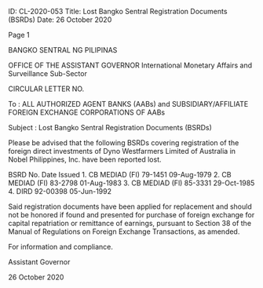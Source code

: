 ID: CL-2020-053
Title: Lost Bangko Sentral Registration Documents (BSRDs)
Date: 26 October 2020

Page 1

BANGKO SENTRAL NG PILIPINAS

OFFICE OF THE ASSISTANT GOVERNOR International Monetary Affairs and Surveillance Sub-Sector

CIRCULAR LETTER NO.

To : ALL AUTHORIZED AGENT BANKS (AABs) and SUBSIDIARY/AFFILIATE FOREIGN EXCHANGE CORPORATIONS OF AABs

Subject : Lost Bangko Sentral Registration Documents (BSRDs)

Please be advised that the following BSRDs covering registration of the foreign direct investments of Dyno Westfarmers Limited of Australia in Nobel Philippines, Inc. have been reported lost.

BSRD No. Date Issued 1. CB MEDIAD (FI) 79-1451 09-Aug-1979 2. CB MEDIAD (FI) 83-2798 01-Aug-1983 3. CB MEDIAD (Fl) 85-3331 29-Oct-1985 4. DIRD 92-00398 05-Jun-1992

Said registration documents have been applied for replacement and should not be honored if found and presented for purchase of foreign exchange for capital repatriation or remittance of earnings, pursuant to Section 38 of the Manual of Regulations on Foreign Exchange Transactions, as amended.

For information and compliance.

Assistant Governor

26 October 2020
